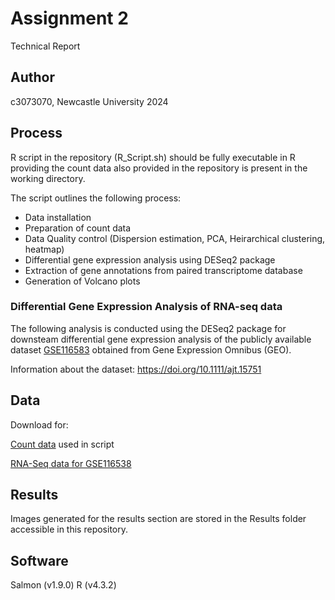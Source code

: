 # Assignment 2

Technical Report


## Author

c3073070, Newcastle University 2024


## Process 

R script in the repository (R_Script.sh) should be fully executable in R providing the count data also provided in the repository is present in the working directory.

The script outlines the following process:

* Data installation
* Preparation of count data
* Data Quality control (Dispersion estimation, PCA, Heirarchical clustering, heatmap)
* Differential gene expression analysis using DESeq2 package
* Extraction of gene annotations from paired transcriptome database
* Generation of Volcano plots

### Differential Gene Expression Analysis of RNA-seq data

The following analysis is conducted using the DESeq2 package for downsteam differential gene expression analysis of  the publicly available dataset [GSE116583](https://www.ncbi.nlm.nih.gov/geo/query/acc.cgi?acc=GSE116583 "@embed") obtained from Gene Expression Omnibus (GEO).

Information about the dataset: https://doi.org/10.1111/ajt.15751


## Data

Download for: 

[Count data](https://github.com/sjcockell/mmb8052/raw/main/practicals/practical_08/results/counts.zip "@embed") used in script

[RNA-Seq data for GSE116538](https://github.com/sjcockell/mmb8052/raw/main/practicals/practical_08/results/counts.zip "@embed")




## Results
Images generated for the results section are stored in the Results folder accessible in this repository.


## Software

Salmon (v1.9.0)
R (v4.3.2)
